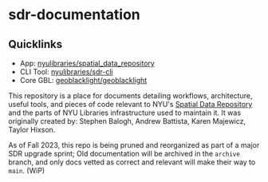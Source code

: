 # sdr-documentation

## Quicklinks

- App: [nyulibraries/spatial_data_repository](https://github.com/nyulibraries/spatial_data_repository)
- CLI Tool: [nyulibraries/sdr-cli](https://github.com/nyulibraries/sdr-cli)
- Core GBL: [geoblacklight/geoblacklight](https://github.com/geoblacklight/geoblacklight)

This repository is a place for documents detailing workflows, architecture, useful tools, and pieces of code relevant to NYU's [Spatial Data Repository](https://geo.nyu.edu) and the parts of NYU Libraries infrastructure used to maintain it. It was originally created by: Stephen Balogh, Andrew Battista, Karen Majewicz, Taylor Hixson.

As of Fall 2023, this repo is being pruned and reorganized as part of a major SDR upgrade sprint; Old documentation will be archived in the `archive` branch, and only docs vetted as correct and relevant will make their way to `main`. (WiP)
